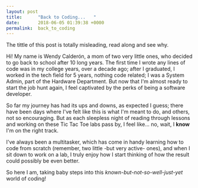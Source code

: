 ```yaml
---
layout: post
title:      "Back to Coding...   "
date:       2018-06-05 01:39:38 +0000
permalink:  back_to_coding
---
```


The tittle of this post is totally misleading, read along and see why.

Hi! My name is Wendy Calderón, a mom of two very little ones, who decided to go back to school after 10 long years.  The first time I wrote any lines of code was in my college years, over a decade ago; after I graduated, I worked in the tech field for 5 years, nothing code related; I was a System Admin, part of the Hardware Department.  But now that I'm almost ready to start the job hunt again, I feel captivated by the perks of being a software developer.

So far my journey has had its ups and downs, as expected I guess; there have been days where I've felt like this is what I'm meant to do, and others, not so encouraging.  But as each sleepless night of reading through lessons and working on these Tic Tac Toe labs pass by, I feel like... no, wait, I **know** I'm on the right track.

I've always been a multitasker, which has come in handy learning how to code from scratch (remember, two little -but very active- ones), and when I sit down to work on a lab, I truly enjoy how I start thinking of how the result could possibly be even better.

So here I am, taking baby steps into this *known-but-not-so-well-just-yet* world of coding!


